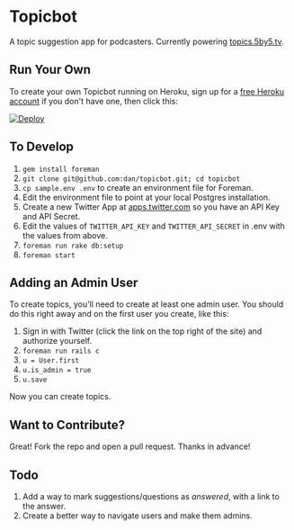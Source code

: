 # Topicbot

A topic suggestion app for podcasters. Currently powering [topics.5by5.tv](http://topics.5by5.tv/).

## Run Your Own

To create your own Topicbot running on Heroku, sign up for a [free Heroku account](https://signup.heroku.com/www-header) if you don't have one, then click this:

[![Deploy](https://www.herokucdn.com/deploy/button.png)](https://heroku.com/deploy)

## To Develop

1. `gem install foreman`
2. `git clone git@github.com:dan/topicbot.git; cd topicbot`
3. `cp sample.env .env` to create an environment file for Foreman.
4. Edit the environment file to point at your local Postgres installation.
5. Create a new Twitter App at [apps.twitter.com](https://apps.twitter.com/) so you have an API Key and API Secret.
6. Edit the values of `TWITTER_API_KEY` and `TWITTER_API_SECRET` in .env with the values from above.
7. `foreman run rake db:setup`
8. `foreman start`

## Adding an Admin User

To create topics, you'll need to create at least one admin user. You should do this right away and on the first user you create, like this:

1. Sign in with Twitter (click the link on the top right of the site) and authorize yourself.
2. `foreman run rails c`
3. `u = User.first`
4. `u.is_admin = true`
5. `u.save`

Now you can create topics.

## Want to Contribute?

Great! Fork the repo and open a pull request. Thanks in advance!

## Todo

1. Add a way to mark suggestions/questions as *answered*, with a link to the answer.
2. Create a better way to navigate users and make them admins.
